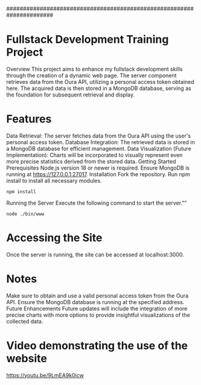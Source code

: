 ######################################################################

# **Fullstack Development Training Project**
Overview
This project aims to enhance my fullstack development skills through the creation of a dynamic web page. The server component retrieves data from the Oura API, utilizing a personal access token obtained here. The acquired data is then stored in a MongoDB database, serving as the foundation for subsequent retrieval and display.

# Features
Data Retrieval: The server fetches data from the Oura API using the user's personal access token.
Database Integration: The retrieved data is stored in a MongoDB database for efficient management.
Data Visualization (Future Implementation): Charts will be incorporated to visually represent even more precise statistics derived from the stored data.
Getting Started
Prerequisites
Node.js version 18 or newer is required.
Ensure MongoDB is running at https://127.0.0.1:27017.
Installation
Fork the repository.
Run npm install to install all necessary modules.
```
npm install
```
Running the Server
Execute the following command  to start the server.""
```
node ./bin/www
```


# Accessing the Site
Once the server is running, the site can be accessed at localhost:3000.

# Notes
Make sure to obtain and use a valid personal access token from the Oura API.
Ensure the MongoDB database is running at the specified address.
Future Enhancements
Future updates will include the integration of more precise charts with more options to provide insightful visualizations of the collected data.

# Video demonstrating the use of the website
https://youtu.be/9LmEA9k0icw
